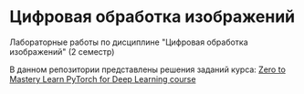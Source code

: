 # Цифровая обработка изображений
Лабораторные работы по дисциплине "Цифровая обработка изображений" (2 семестр)

В данном репозитории представлены решения заданий курса: [Zero to Mastery Learn PyTorch for Deep Learning course](https://github.com/mrdbourke/pytorch-deep-learning/tree/main)

